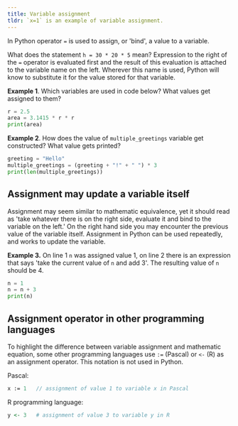 ```yaml
---
title: Variable assignment
tldr: `x=1` is an example of variable assignment.
---
```


In Python operator `=` is used to assign, or 'bind', a value to a variable.

What does the statement `h = 30 * 20 * 5` mean? Expression to the right
of the `=` operator is evaluated first and the result of this evaluation
is attached to the variable name on the left.
Wherever this name is used, Python will know to substitute it
for the value stored for that variable.

**Example 1**. Which variables are used in code below?
What values get assigned to them?

```python
r = 2.5
area = 3.1415 * r * r
print(area)
```

**Example 2**. How does the value of `multiple_greetings` variable get constructed?
What value gets printed?

```python
greeting = "Hello"
multiple_greetings = (greeting + "!" + " ") * 3
print(len(multiple_greetings))
```

## Assignment may update a variable itself

Assignment may seem similar to mathematic equivalence,
yet it should read as 'take whatever there is on the right side,
evaluate it and bind to the variable on the left.'
On the right hand side you may encounter the previous value of the variable itself.
Assignment in Python can be used repeatedly, and works to update the variable.

**Example 3.** On line 1 `n` was assigned value 1,
on line 2 there is an expression that says
'take the current value of `n` and add 3'.
The resulting value of `n` should be 4.

```python
n = 1
n = n + 3
print(n)
```

## Assignment operator in other programming languages

To highlight the difference between variable assignment and mathematic equation,
some other programming languages use `:=` (Pascal) or `<-` (R) as an assignment operator.
This notation is not used in Python.

Pascal:

```pascal
x := 1   // assignment of value 1 to variable x in Pascal
```

R programming language:

```R
y <- 3   # assignment of value 3 to variable y in R
```
